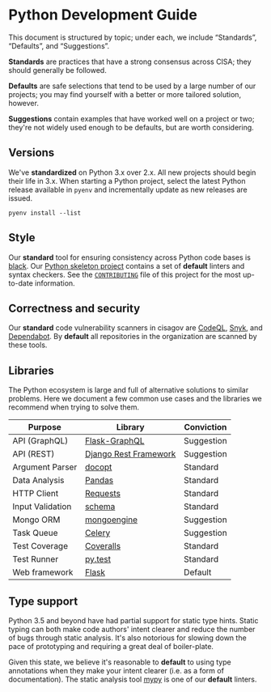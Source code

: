# Python Development Guide #

This document is structured by topic; under each, we include “Standards”,
“Defaults”, and “Suggestions”.

**Standards** are practices that have a strong consensus across CISA; they
should generally be followed.

**Defaults** are safe selections that tend to be used by a large number of our
projects; you may find yourself with a better or more tailored solution,
however.

**Suggestions** contain examples that have worked well on a project or two;
they're not widely used enough to be defaults, but are worth considering.

## Versions ##

We've **standardized** on Python 3.x over 2.x.  All new projects should begin
their life in 3.x.  When starting a Python project, select the latest Python
release available in `pyenv` and incrementally update as new releases are issued.

`pyenv install --list`

## Style ##

Our **standard** tool for ensuring consistency across Python code bases is
[black](https://github.com/psf/black). Our
[Python skeleton project](https://github.com/cisagov/skeleton-python-library)
contains a set of **default** linters and syntax checkers.  See the
[`CONTRIBUTING`](https://github.com/cisagov/skeleton-python-library/blob/develop/CONTRIBUTING.md)
file of this project for the most up-to-date information.

## Correctness and security ##

Our **standard** code vulnerability scanners in cisagov are
[CodeQL](https://codeql.github.com/), [Snyk](https://snyk.io), and
[Dependabot](https://docs.github.com/en/code-security/dependabot).  By
**default** all repositories in the organization are scanned by these
tools.

## Libraries ##

The Python ecosystem is large and full of alternative solutions to similar
problems. Here we document a few common use cases and the libraries we
recommend when trying to solve them.

| Purpose | Library | Conviction |
| --- | --- | --- |
| API (GraphQL) | [Flask-GraphQL] | Suggestion |
| API (REST) | [Django Rest Framework] | Suggestion |
| Argument Parser | [docopt](http://docopt.org) | Standard |
| Data Analysis | [Pandas](https://pandas.pydata.org) | Standard |
| HTTP Client | [Requests](https://requests.readthedocs.io/) | Standard |
| Input Validation | [schema](https://github.com/keleshev/schema) | Standard |
| Mongo ORM | [mongoengine](http://mongoengine.org) | Suggestion |
| Task Queue | [Celery](http://www.celeryproject.org/) | Suggestion |
| Test Coverage | [Coveralls] | Standard |
| Test Runner | [py.test](https://docs.pytest.org/en/latest/) | Standard |
| Web framework | [Flask](https://palletsprojects.com/p/flask/) | Default |

## Type support ##

Python 3.5 and beyond have had partial support for static type hints. Static
typing can both make code authors' intent clearer and reduce the number of
bugs through static analysis. It's also notorious for slowing down the pace of
prototyping and requiring a great deal of boiler-plate.

Given this state, we believe it's reasonable to **default** to using type
annotations when they make your intent clearer (i.e. as a form of
documentation). The static analysis tool
[mypy](http://mypy.readthedocs.io/en/latest/) is one of our **default** linters.

[Coveralls]: http://github.com/coveralls-clients/coveralls-python
[Django Rest Framework]: http://www.django-rest-framework.org/
[Flask-GraphQL]: https://github.com/graphql-python/flask-graphql
